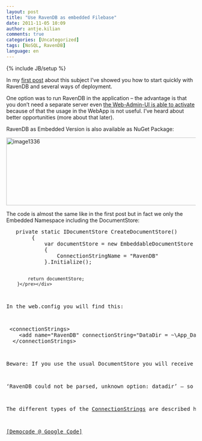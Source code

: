 ```yaml
---
layout: post
title: "Use RavenDB as embedded Filebase"
date: 2011-11-05 10:09
author: antje.kilian
comments: true
categories: [Uncategorized]
tags: [NoSQL, RavenDB]
language: en
---
```

{% include JB/setup %}
<p>In my <a href="http://code-inside.de/blog-in/">first post</a> about this subject I’ve showed you how to start quickly with RavenDB and several ways of deployment.</p> <p>One option was to run RavenDB in the application – the advantage is that you don’t need a separate server even <a href="http://ravendb.net/faq/embedded-with-http">the Web-Admin-UI is able to activate</a> because of that the usage in the WebApp is not useful. I’ve heard about better opportunities (more about that later).</p> <p>RavenDB as Embedded Version is also available as NuGet Package:</p> <p><a href="http://code-inside.de/blog-in/wp-content/uploads/image1336.png"><img style="background-image: none; border-right-width: 0px; padding-left: 0px; padding-right: 0px; display: inline; border-top-width: 0px; border-bottom-width: 0px; border-left-width: 0px; padding-top: 0px" title="image1336" border="0" alt="image1336" src="http://code-inside.de/blog-in/wp-content/uploads/image1336_thumb.png" width="514" height="180"></a></p> <p>The code is almost the same like in the first post but in fact we only the Embedded Namespace including the DocumentStore:</p> <div style="padding-bottom: 0px; margin: 0px; padding-left: 0px; padding-right: 0px; display: inline; float: none; padding-top: 0px" id="scid:812469c5-0cb0-4c63-8c15-c81123a09de7:c1fd9200-7021-4db3-bd0b-baa720407396" class="wlWriterSmartContent"><pre class="c#">   private static IDocumentStore CreateDocumentStore()
        {
            var documentStore = new EmbeddableDocumentStore
            {
                ConnectionStringName = "RavenDB"
            }.Initialize();

            return documentStore;
        }</pre></div>
<p>In the web.config you will find this:</p>
<div style="padding-bottom: 0px; margin: 0px; padding-left: 0px; padding-right: 0px; display: inline; float: none; padding-top: 0px" id="scid:812469c5-0cb0-4c63-8c15-c81123a09de7:ef978e23-521f-4a07-a060-7e521decb2b2" class="wlWriterSmartContent"><pre class="c#"> &lt;connectionStrings&gt;
    &lt;add name="RavenDB" connectionString="DataDir = ~\App_Data" /&gt;
  &lt;/connectionStrings&gt;</pre></div>
<p>Beware: If you use the usual DocumentStore you will receive this error message:</p>
<p>‘RavenDB could not be parsed, unknown option: datadir’ – so take care to check if it’s the right type from the Embedded Area.</p>
<p>The different types of the <a href="http://ravendb.net/documentation/client-api/connection-string">ConnectionStrings</a> are described here. The result is that all Files are abandoned at App_Data without an additional service needs to run.</p>
<p><a href="http://code.google.com/p/code-inside/source/browse/#git%2F2011%2FEmbeddedRavenDB">[Democode @ Google Code]</a></p>
